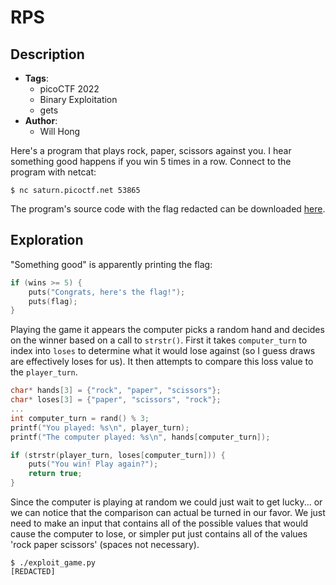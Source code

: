 # RPS
## Description
- **Tags**:
    - picoCTF 2022
    - Binary Exploitation
    - gets
- **Author**:
    - Will Hong

Here's a program that plays rock, paper, scissors against you. I hear something good happens if you win 5 times in a row.
Connect to the program with netcat:
```
$ nc saturn.picoctf.net 53865
```
The program's source code with the flag redacted can be downloaded [here](https://artifacts.picoctf.net/c/443/game-redacted.c).

## Exploration

"Something good" is apparently printing the flag:
```c
if (wins >= 5) {
    puts("Congrats, here's the flag!");
    puts(flag);
}
```

Playing the game it appears the computer picks a random hand and decides on the winner based on a call to `strstr()`. First it takes `computer_turn` to index into `loses` to determine what it would lose against (so I guess draws are effectively loses for us). It then attempts to compare this loss value to the `player_turn`.

```c
char* hands[3] = {"rock", "paper", "scissors"};
char* loses[3] = {"paper", "scissors", "rock"};
...
int computer_turn = rand() % 3;
printf("You played: %s\n", player_turn);
printf("The computer played: %s\n", hands[computer_turn]);

if (strstr(player_turn, loses[computer_turn])) {
    puts("You win! Play again?");
    return true;
}
```

Since the computer is playing at random we could just wait to get lucky... or we can notice that the comparison can actual be turned in our favor. We just need to make an input that contains all of the possible values that would cause the computer to lose, or simpler put just contains all of the values 'rock paper scissors' (spaces not necessary).

```
$ ./exploit_game.py
[REDACTED]
```